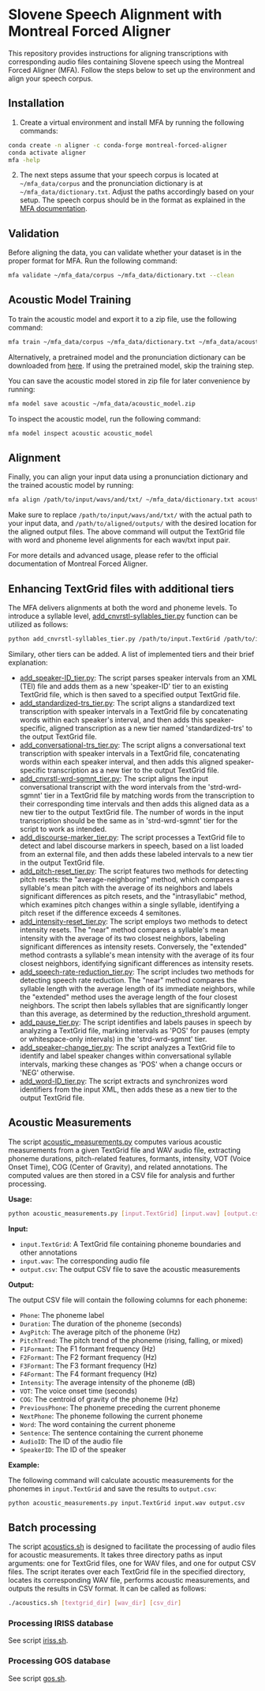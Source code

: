 # Slovene Speech Alignment with Montreal Forced Aligner

This repository provides instructions for aligning transcriptions with corresponding audio files containing Slovene speech using the Montreal Forced Aligner (MFA). Follow the steps below to set up the environment and align your speech corpus.

## Installation

1. Create a virtual environment and install MFA by running the following commands:

```bash
conda create -n aligner -c conda-forge montreal-forced-aligner
conda activate aligner
mfa -help
```

2. The next steps assume that your speech corpus is located at `~/mfa_data/corpus` and the pronunciation dictionary is at `~/mfa_data/dictionary.txt`. Adjust the paths accordingly based on your setup. The speech corpus should be in the format as explained in the [MFA documentation](https://montreal-forced-aligner.readthedocs.io/en/latest/user_guide/dictionary.html).

## Validation

Before aligning the data, you can validate whether your dataset is in the proper format for MFA. Run the following command:

```bash
mfa validate ~/mfa_data/corpus ~/mfa_data/dictionary.txt --clean
```

## Acoustic Model Training

To train the acoustic model and export it to a zip file, use the following command:

```bash
mfa train ~/mfa_data/corpus ~/mfa_data/dictionary.txt ~/mfa_data/acoustic_model.zip
```

Alternatively, a pretrained model and the pronunciation dictionary can be downloaded from [here](https://unilj-my.sharepoint.com/:f:/g/personal/janezkrfe_fe1_uni-lj_si/EpYgD7Y3PrlFgtIwSH7nkJoByWgpE2beKOpoP4R_NnkobQ?e=JcTKVM). If using the pretrained model, skip the training step.

You can save the acoustic model stored in zip file for later convenience by running:

```bash
mfa model save acoustic ~/mfa_data/acoustic_model.zip
```

To inspect the acoustic model, run the following command:

```bash
mfa model inspect acoustic acoustic_model
```

## Alignment

Finally, you can align your input data using a pronunciation dictionary and the trained acoustic model by running:

```bash
mfa align /path/to/input/wavs/and/txt/ ~/mfa_data/dictionary.txt acoustic_model /path/to/aligned/outputs/
```

Make sure to replace `/path/to/input/wavs/and/txt/` with the actual path to your input data, and `/path/to/aligned/outputs/` with the desired location for the aligned output files. The above command will output the TextGrid file with word and phoneme level alignments for each wav/txt input pair.

For more details and advanced usage, please refer to the official documentation of Montreal Forced Aligner.

## Enhancing TextGrid files with additional tiers

The MFA delivers alignments at both the word and phoneme levels. To introduce a syllable level, [add_cnvrstl-syllables_tier.py](add_cnvrstl-syllables_tier.py) function can be utilized as follows:
```bash
python add_cnvrstl-syllables_tier.py /path/to/input.TextGrid /path/to/input.trs /path/to/output.TextGrid
```

Similary, other tiers can be added. A list of implemented tiers and their brief explanation:
* [add_speaker-ID_tier.py](add_speaker-ID_tier.py): The script parses speaker intervals from an XML (TEI) file and adds them as a new 'speaker-ID' tier to an existing TextGrid file, which is then saved to a specified output TextGrid file.
* [add_standardized-trs_tier.py](add_standardized-trs_tier.py): The script aligns a standardized text transcription with speaker intervals in a TextGrid file by concatenating words within each speaker's interval, and then adds this speaker-specific, aligned transcription as a new tier named 'standardized-trs' to the output TextGrid file.
* [add_conversational-trs_tier.py](add_conversational-trs_tier.py): The script aligns a conversational text transcription with speaker intervals in a TextGrid file, concatenating words within each speaker interval, and then adds this aligned speaker-specific transcription as a new tier to the output TextGrid file.
* [add_cnvrstl-wrd-sgmnt_tier.py](add_cnvrstl-wrd-sgmnt_tier.py): The script aligns the input conversational transcript with the word intervals from the 'strd-wrd-sgmnt' tier in a TextGrid file by matching words from the transcription to their corresponding time intervals and then adds this aligned data as a new tier to the output TextGrid file. The number of words in the input transcription should be the same as in 'strd-wrd-sgmnt' tier for the script to work as intended.
* [add_discourse-marker_tier.py](add_discourse-marker_tier.py): The script processes a TextGrid file to detect and label discourse markers in speech, based on a list loaded from an external file, and then adds these labeled intervals to a new tier in the output TextGrid file.
* [add_pitch-reset_tier.py](add_pitch-reset_tier.py): The script features two methods for detecting pitch resets: the "average-neighboring" method, which compares a syllable's mean pitch with the average of its neighbors and labels significant differences as pitch resets, and the "intrasyllabic" method, which examines pitch changes within a single syllable, identifying a pitch reset if the difference exceeds 4 semitones.
* [add_intensity-reset_tier.py](add_intensity-reset_tier.py): The script employs two methods to detect intensity resets. The "near" method compares a syllable's mean intensity with the average of its two closest neighbors, labeling significant differences as intensity resets. Conversely, the "extended" method contrasts a syllable's mean intensity with the average of its four closest neighbors, identifying significant differences as intensity resets.
* [add_speech-rate-reduction_tier.py](add_speech-rate-reduction_tier.py): The script includes two methods for detecting speech rate reduction. The "near" method compares the syllable length with the average length of its immediate neighbors, while the "extended" method uses the average length of the four closest neighbors. The script then labels syllables that are significantly longer than this average, as determined by the reduction_threshold argument.
* [add_pause_tier.py](add_pause_tier.py): The script identifies and labels pauses in speech by analyzing a TextGrid file, marking intervals as 'POS' for pauses (empty or whitespace-only intervals) in the 'strd-wrd-sgmnt' tier.
* [add_speaker-change_tier.py](add_speaker-change_tier.py): The script analyzes a TextGrid file to identify and label speaker changes within conversational syllable intervals, marking these changes as 'POS' when a change occurs or 'NEG' otherwise.
* [add_word-ID_tier.py](add_word-ID_tier.py): The script extracts and synchronizes word identifiers from the input XML, then adds these as a new tier to the output TextGrid file.

## Acoustic Measurements

The script [acoustic_measurements.py](acoustic_measurements.py) computes various acoustic measurements from a given TextGrid file and WAV audio file, extracting phoneme durations, pitch-related features, formants, intensity, VOT (Voice Onset Time), COG (Center of Gravity), and related annotations. The computed values are then stored in a CSV file for analysis and further processing.

**Usage:**
```bash
python acoustic_measurements.py [input.TextGrid] [input.wav] [output.csv]
```

**Input:**

* `input.TextGrid`: A TextGrid file containing phoneme boundaries and other annotations
* `input.wav`: The corresponding audio file
* `output.csv`: The output CSV file to save the acoustic measurements

**Output:**

The output CSV file will contain the following columns for each phoneme:

* `Phone`: The phoneme label
* `Duration`: The duration of the phoneme (seconds)
* `AvgPitch`: The average pitch of the phoneme (Hz)
* `PitchTrend`: The pitch trend of the phoneme (rising, falling, or mixed)
* `F1Formant`: The F1 formant frequency (Hz)
* `F2Formant`: The F2 formant frequency (Hz)
* `F3Formant`: The F3 formant frequency (Hz)
* `F4Formant`: The F4 formant frequency (Hz)
* `Intensity`: The average intensity of the phoneme (dB)
* `VOT`: The voice onset time (seconds)
* `COG`: The centroid of gravity of the phoneme (Hz)
* `PreviousPhone`: The phoneme preceding the current phoneme
* `NextPhone`: The phoneme following the current phoneme
* `Word`: The word containing the current phoneme
* `Sentence`: The sentence containing the current phoneme
* `AudioID`: The ID of the audio file
* `SpeakerID`: The ID of the speaker

**Example:**

The following command will calculate acoustic measurements for the phonemes in `input.TextGrid` and save the results to `output.csv`:
```bash
python acoustic_measurements.py input.TextGrid input.wav output.csv
```

## Batch processing

The script [acoustics.sh](acoustics.sh) is designed to facilitate the processing of audio files for acoustic measurements. It takes three directory paths as input arguments: one for TextGrid files, one for WAV files, and one for output CSV files. The script iterates over each TextGrid file in the specified directory, locates its corresponding WAV file, performs acoustic measurements, and outputs the results in CSV format. It can be called as follows:
```bash
./acoustics.sh [textgrid_dir] [wav_dir] [csv_dir]
```

### Processing IRISS database

See script [iriss.sh](iriss/iriss.sh).

### Processing GOS database

See script [gos.sh](gos/gos.sh).

